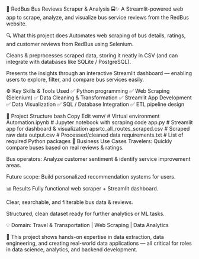 📌 RedBus Bus Reviews Scraper & Analysis 🚍✨
A Streamlit-powered web app to scrape, analyze, and visualize bus service reviews from the RedBus website.

🔍 What this project does
Automates web scraping of bus details, ratings, and customer reviews from RedBus using Selenium.

Cleans & preprocesses scraped data, storing it neatly in CSV (and can integrate with databases like SQLite / PostgreSQL).

Presents the insights through an interactive Streamlit dashboard — enabling users to explore, filter, and compare bus services easily.

⚙️ Key Skills & Tools Used
✅ Python programming
✅ Web Scraping (Selenium)
✅ Data Cleaning & Transformation
✅ Streamlit App Development
✅ Data Visualization
✅ SQL / Database Integration
✅ ETL pipeline design

🧩 Project Structure
bash
Copy
Edit
venv/                        # Virtual environment
Automation.ipynb             # Jupyter notebook with scraping code
app.py                       # Streamlit app for dashboard & visualization
apsrtc_all_routes_scraped.csv # Scraped raw data
output.csv                   # Processed/cleaned data
requirements.txt             # List of required Python packages
🎯 Business Use Cases
Travelers: Quickly compare buses based on real reviews & ratings.

Bus operators: Analyze customer sentiment & identify service improvement areas.

Future scope: Build personalized recommendation systems for users.

📊 Results
Fully functional web scraper + Streamlit dashboard.

Clear, searchable, and filterable bus data & reviews.

Structured, clean dataset ready for further analytics or ML tasks.

💡 Domain: Travel & Transportation | Web Scraping | Data Analytics

🚀 This project shows hands-on expertise in data extraction, data engineering, and creating real-world data applications — all critical for roles in data science, analytics, and backend development.
